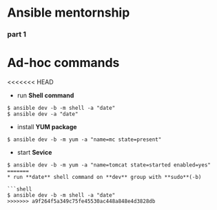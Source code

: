 # Ansible mentornship
### part 1

# Ad-hoc commands
<<<<<<< HEAD
* run **Shell command**
```shell
$ ansible dev -b -m shell -a "date"
$ ansible dev -a "date"
```

* install **YUM package**
```shell
$ ansible dev -b -m yum -a "name=mc state=present"
```

* start **Sevice**
```shell
$ ansible dev -b -m yum -a "name=tomcat state=started enabled=yes"
=======
* run **date** shell command on **dev** group with **sudo**(-b)

```shell
$ ansible dev -b -m shell -a "date"
>>>>>>> a9f264f5a349c75fe45530ac448a848e4d3828db
```
